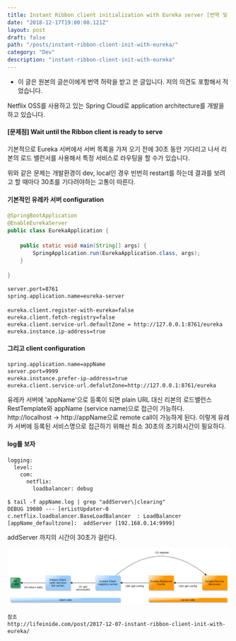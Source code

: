 ```yaml
---
title: Instant Ribbon client initialization with Eureka server [번역 및 참고]
date: "2018-12-17T19:00:00.121Z"
layout: post
draft: false
path: "/posts/instant-ribbon-client-init-with-eureka/"
category: "Dev"
description: "instant-ribbon-client-init-with-eureka"
---
```

* 이 글은 원본의 글쓴이에게 번역 허락을 받고 쓴 글입니다. 저의 의견도 포함해서 적었습니다.

Netflix OSS를 사용하고 있는 Spring Cloud로 application architecture를 개발을 하고 있습니다.

#### [문제점] Wait until the Ribbon client is ready to serve 
기본적으로 Eureka 서버에서 서버 목록을 가져 오기 전에 30초 동안 기다리고 나서 리본의 로드 밸런서를 사용해서 특정 서비스로 라우팅을 할 수가 있습니다.

위와 같은 문제는 개발환경이 dev, local인 경우 빈번히 restart를 하는데 결과를 보려고 할 때마다 30초를 기다려야하는 고통이 따른다.

#### 기본적인 유레카 서버 configuration
```java
@SpringBootApplication
@EnableEurekaServer
public class EurekaApplication {

    public static void main(String[] args) {
        SpringApplication.run(EurekaApplication.class, args);
    }

}

```
```
server.port=8761
spring.application.name=eureka-server

eureka.client.register-with-eureka=false
eureka.client.fetch-registry=false
eureka.client.service-url.defaultZone = http://127.0.0.1:8761/eureka
eureka.instance.ip-address=true
```

#### 그리고 client configuration
```
spring.application.name=appName
server.port=9999
eureka.instance.prefer-ip-address=true
eureka.client.service-url.defalutZone=http://127.0.0.1:8761/eureka
```

유레카 서버에 'appName'으로 등록이 되면 plain URL 대신 리본의 로드밸런스 RestTemplate와 appName (service name)으로 접근이 가능하다.
http://localhost -> http://appName으로 remote call이 가능하게 된다. 이렇게 유레카 서버에 등록된 서비스명으로 접근하기 위해선 최소 30초의 초기화시간이 필요하다.

#### log를 보자
```
logging:
  level:
    com:
      netflix:
        loadbalancer: debug
```

```
$ tail -f appName.log | grep "addServer\|clearing"
DEBUG 19080 --- [erListUpdater-0 c.netflix.loadbalancer.BaseLoadBalancer  : LoadBalancer [appName_defaultzone]:  addServer [192.168.0.14:9999]
```
 addServer 까지의 시간이 30초가 걸린다.


![ribbon-eureka-flow](./ribbon-eureka-flow.png)
```
참조
http://lifeinide.com/post/2017-12-07-instant-ribbon-client-init-with-eureka/
```